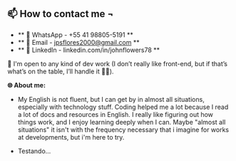 📫 How to contact me ¬
--------------------
- **  🧩 WhatsApp   -   +55 41 98805-5191  **
- **  📧 Email   -   jpsflores2000@gmail.com  **
- **  👤 LinkedIn   -   linkedin.com/in/johnflowers78  **
  
👀 I'm open to any kind of dev work (I don’t really like front-end, but if that’s what’s on the table, I’ll handle it 🤷‍♂️).

**🌐 About me:**
- My English is not fluent, but I can get by in almost all situations, especially with technology stuff. Coding helped me a lot because I read a lot of docs and resources in English. I really like figuring out how things work, and I enjoy learning deeply when I can. Maybe "almost all situations" it isn't with the frequency necessary that i imagine for works at developments, but i'm here to try.

- Testando...
